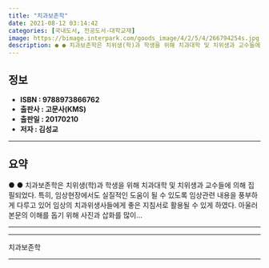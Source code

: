 ```yaml
---
title: "치과보존학"
date: 2021-08-12 03:14:42
categories: [국내도서, 전공도서-대학교재]
image: https://bimage.interpark.com/goods_image/4/2/5/4/266794254s.jpg
description: ● ● 치과보존학은 치위생(학)과 학생을 위해 치과대학 및 치위생과 교수들에 의해 집필되었다. 특히, 임상현장에서도 실질적인 도움이 될 수 있도록 임상관련 내용을 풍부하게 다루고 있어 임상의 치과위생사들에게 좋은 지침서로 활용될 수 있게 하였다. 아울러 본문의 이해를 돕기 위해 사진
---
```


## **정보**

- **ISBN : 9788973866762**
- **출판사 : 고문사(KMS)**
- **출판일 : 20170210**
- **저자 : 김성교**

------



## **요약**

●  ●  치과보존학은 치위생(학)과 학생을 위해 치과대학 및 치위생과 교수들에 의해 집필되었다. 특히, 임상현장에서도 실질적인 도움이 될 수 있도록 임상관련 내용을 풍부하게 다루고 있어 임상의 치과위생사들에게 좋은 지침서로 활용될 수 있게 하였다. 아울러 본문의 이해를 돕기 위해 사진과 삽화를 많이... 

------



------


치과보존학 

------


